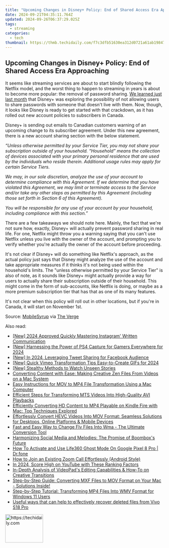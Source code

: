 ```yaml
---
title: "Upcoming Changes in Disney+ Policy: End of Shared Access Era Approaching"
date: 2024-09-21T04:35:11.764Z
updated: 2024-09-26T06:37:29.025Z
tags:
  - streaming
categories:
  - tech
thumbnail: https://thmb.techidaily.com/f7c3dfb51630ea312d0721a61ab19847e1113bba58f7b17ac94759c2d0864364.jpg
---
```


## Upcoming Changes in Disney+ Policy: End of Shared Access Era Approaching

It seems like streaming services are about to start blindly following the Netflix model, and the worst thing to happen to streaming in years is about to become more popular: the removal of password sharing. [We learned just last month](https://instagram-clips.techidaily.com/new-2024-approved-strategizing-your-approach-highlight-and-story-downloads/) that Disney+ was exploring the possibility of not allowing users to share passwords with someone that doesn't live with them. Now, though, it looks like Disney is ready to get started with that crackdown, as it has rolled out new account policies to subscribers in Canada.

 Disney+ is sending out emails to Canadian customers warning of an upcoming change to its subscriber agreement. Under this new agreement, there is a new account sharing section with the below statement.

_“Unless otherwise permitted by your Service Tier, you may not share your subscription outside of your household. “Household” means the collection of devices associated with your primary personal residence that are used by the individuals who reside therein. Additional usage rules may apply for certain Service Tiers._ 

_We may, in our sole discretion, analyze the use of your account to determine compliance with this Agreement. If we determine that you have violated this Agreement, we may limit or terminate access to the Service and/or take any other steps as permitted by this Agreement (including those set forth in Section 6 of this Agreement)._ 

_You will be responsible for any use of your account by your household, including compliance with this section.”_ 

 There are a few takeaways we should note here. Mainly, the fact that we're not sure how, exactly, Disney+ will actually prevent password sharing in real life. For one, Netflix might throw you a warning saying that you can't use Netflix unless you live with the owner of the account, and prompting you to verify whether you're actually the owner of the account before proceeding.

 It's not clear if Disney+ will do something like Netflix's approach, as the actual policy just says that Disney might analyze the use of the account and take appropriate measures if it thinks it's not being used within the household's limits. The "unless otherwise permitted by your Service Tier" is also of note, as it sounds like Disney+ might actually provide a way for users to actually share their subscription outside of their household. This might come in the form of sub-accounts, like Netflix is doing, or maybe as a more premium subscription tier that has that as one of its many features.

 It's not clear when this policy will roll out in other locations, but if you're in Canada, it will start on November 1st.

 Source: [MobileSyrup](https://mobilesyrup.com/2023/09/27/disney-plus-canada-password-sharing-crackdown-november-2023/) via [The Verge](https://www.theverge.com/2023/9/27/23893231/disney-plus-password-sharing-ban-canada)

<ins class="adsbygoogle"
     style="display:block"
     data-ad-format="autorelaxed"
     data-ad-client="ca-pub-7571918770474297"
     data-ad-slot="1223367746"></ins>

<ins class="adsbygoogle"
     style="display:block"
     data-ad-client="ca-pub-7571918770474297"
     data-ad-slot="8358498916"
     data-ad-format="auto"
     data-full-width-responsive="true"></ins>

<span class="atpl-alsoreadstyle">Also read:</span>
<div><ul>
<li><a href="https://instagram-clips.techidaily.com/new-2024-approved-quickly-mastering-instagram-written-communication/"><u>[New] 2024 Approved Quickly Mastering Instagram' Written Communication</u></a></li>
<li><a href="https://desktop-recording.techidaily.com/new-harnessing-the-power-of-ps4-capture-for-gamers-everywhere-for-2024/"><u>[New] Harnessing the Power of PS4 Capture for Gamers Everywhere for 2024</u></a></li>
<li><a href="https://facebook-video-content.techidaily.com/new-in-2024-leveraging-tweet-sharing-for-facebook-audience/"><u>[New] In 2024, Leveraging Tweet Sharing for Facebook Audience</u></a></li>
<li><a href="https://vimeo-videos.techidaily.com/new-quick-vimeo-transformation-tips-easy-to-create-gifs-for-2024/"><u>[New] Quick Vimeo Transformation Tips Easy-to-Create GIFs for 2024</u></a></li>
<li><a href="https://instagram-clips.techidaily.com/new-stealthy-methods-to-watch-unseen-stories/"><u>[New] Stealthy Methods to Watch Unseen Stories</u></a></li>
<li><a href="https://media-tips.techidaily.com/converting-content-with-ease-making-creative-zen-files-from-videos-on-a-mac-system/"><u>Converting Content with Ease: Making Creative Zen Files From Videos on a Mac System</u></a></li>
<li><a href="https://media-tips.techidaily.com/easy-instructions-for-mov-to-mp4-file-transformation-using-a-mac-computer/"><u>Easy Instructions for MOV to MP4 File Transformation Using a Mac Computer</u></a></li>
<li><a href="https://media-tips.techidaily.com/efficient-steps-for-transforming-mts-videos-into-high-quality-avi-playbacks/"><u>Efficient Steps for Transforming MTS Videos Into High-Quality AVI Playbacks</u></a></li>
<li><a href="https://media-tips.techidaily.com/efficiently-converting-hd-content-to-mp4-playable-on-kindle-fire-with-mac-top-techniques-explored/"><u>Efficiently Converting HD Content to MP4 Playable on Kindle Fire with Mac: Top Techniques Explored</u></a></li>
<li><a href="https://media-tips.techidaily.com/effortlessly-convert-hevc-videos-into-mov-format-seamless-solutions-for-desktops-online-platforms-and-mobile-devices/"><u>Effortlessly Convert HEVC Videos Into MOV Format: Seamless Solutions for Desktops, Online Platforms & Mobile Devices</u></a></li>
<li><a href="https://media-tips.techidaily.com/fast-and-easy-way-to-change-flv-files-into-wma-the-ultimate-conversion-tool/"><u>Fast and Easy Way to Change Flv Files Into Wma - The Ultimate Conversion Tool</u></a></li>
<li><a href="https://facebook.techidaily.com/harmonizing-social-media-and-melodies-the-promise-of-boomboxs-future/"><u>Harmonizing Social Media and Melodies: The Promise of Boombox's Future</u></a></li>
<li><a href="https://location-social.techidaily.com/how-to-activate-and-use-life360-ghost-mode-on-google-pixel-8-pro-drfone-by-drfone-virtual-android/"><u>How To Activate and Use Life360 Ghost Mode On Google Pixel 8 Pro | Dr.fone</u></a></li>
<li><a href="https://fox-links.techidaily.com/how-to-join-an-existing-zoom-call-effortlessly-android-style/"><u>How to Join an Existing Zoom Call Effortlessly (Android Style)</u></a></li>
<li><a href="https://youtube-help.techidaily.com/in-2024-score-high-on-youtube-with-these-ranking-factors/"><u>In 2024, Score High on YouTube with These Ranking Factors</u></a></li>
<li><a href="https://media-tips.techidaily.com/in-depth-analysis-of-videopads-editing-capabilities-and-how-to-on-creative-transitions/"><u>In-Depth Analysis of VideoPad's Editing Capabilities & How-To on Creative Transitions</u></a></li>
<li><a href="https://media-tips.techidaily.com/step-by-step-guide-converting-mxf-files-to-mov-format-on-your-mac-solutions-inside/"><u>Step-by-Step Guide: Converting MXF Files to MOV Format on Your Mac - Solutions Inside!</u></a></li>
<li><a href="https://media-tips.techidaily.com/step-by-step-tutorial-transforming-mp4-files-into-wmv-format-for-windows-11-users/"><u>Step-by-Step Tutorial: Transforming MP4 Files Into WMV Format for Windows 11 Users</u></a></li>
<li><a href="https://techidaily.com/useful-ways-that-can-help-to-effectively-recover-deleted-files-from-vivo-s18-pro-by-fonelab-android-recover-data/"><u>Useful ways that can help to effectively recover deleted files from Vivo S18 Pro</u></a></li>
</ul></div>

<!-- affiliate ads begin -->
<a href="https://aligracehair.sjv.io/c/5597632/2135350/19272" target="_top" id="2135350">
  <img src="//a.impactradius-go.com/display-ad/19272-2135350" border="0" alt="https://techidaily.com" width="120" height="90"/>
</a>
<img height="0" width="0" src="https://aligracehair.sjv.io/i/5597632/2135350/19272" style="position:absolute;visibility:hidden;" border="0" />
<!-- affiliate ads end -->

